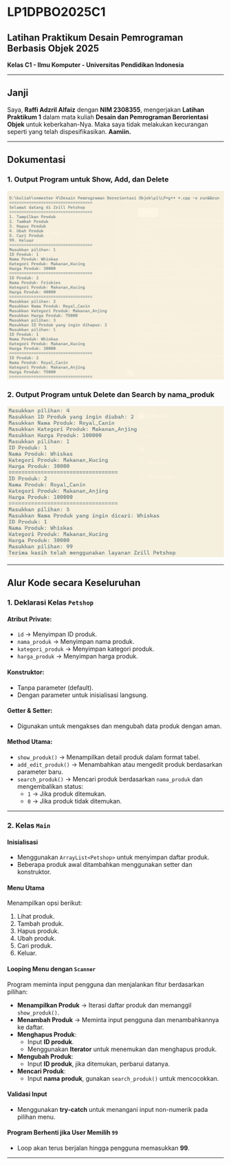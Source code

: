 # **LP1DPBO2025C1**

## **Latihan Praktikum Desain Pemrograman Berbasis Objek 2025**
**Kelas C1 - Ilmu Komputer - Universitas Pendidikan Indonesia**

---

## **Janji**
Saya, **Raffi Adzril Alfaiz** dengan **NIM 2308355**, mengerjakan **Latihan Praktikum 1** dalam mata kuliah **Desain dan Pemrograman Berorientasi Objek** untuk keberkahan-Nya. Maka saya tidak melakukan kecurangan seperti yang telah dispesifikasikan. **Aamiin.**

---

## **Dokumentasi**

### **1. Output Program untuk Show, Add, dan Delete**  
![Show, Add, Delete](https://github.com/raffiadzril/LP1DPBO2025C1/blob/main/CPP/DOKUMENTASI/ADD_SHOW_DELETE.png)  

### **2. Output Program untuk Delete dan Search by nama_produk**  
![Delete & Search](https://github.com/raffiadzril/LP1DPBO2025C1/blob/main/CPP/DOKUMENTASI/EDIT_SEARCH.png)  

---

## **Alur Kode secara Keseluruhan**

### **1. Deklarasi Kelas `Petshop`**

#### **Atribut Private:**
- `id` → Menyimpan ID produk.
- `nama_produk` → Menyimpan nama produk.
- `kategori_produk` → Menyimpan kategori produk.
- `harga_produk` → Menyimpan harga produk.

#### **Konstruktor:**
- Tanpa parameter (default).
- Dengan parameter untuk inisialisasi langsung.

#### **Getter & Setter:**
- Digunakan untuk mengakses dan mengubah data produk dengan aman.

#### **Method Utama:**
- `show_produk()` → Menampilkan detail produk dalam format tabel.
- `add_edit_produk()` → Menambahkan atau mengedit produk berdasarkan parameter baru.
- `search_produk()` → Mencari produk berdasarkan `nama_produk` dan mengembalikan status:
  - `1` → Jika produk ditemukan.
  - `0` → Jika produk tidak ditemukan.

---

### **2. Kelas `Main`**

#### **Inisialisasi**
- Menggunakan `ArrayList<Petshop>` untuk menyimpan daftar produk.
- Beberapa produk awal ditambahkan menggunakan setter dan konstruktor.

#### **Menu Utama**
Menampilkan opsi berikut:
1. Lihat produk.
2. Tambah produk.
3. Hapus produk.
4. Ubah produk.
5. Cari produk.
6. Keluar.

#### **Looping Menu dengan `Scanner`**
Program meminta input pengguna dan menjalankan fitur berdasarkan pilihan:

- **Menampilkan Produk** → Iterasi daftar produk dan memanggil `show_produk()`.
- **Menambah Produk** → Meminta input pengguna dan menambahkannya ke daftar.
- **Menghapus Produk**:
  - Input **ID produk**.
  - Menggunakan **Iterator** untuk menemukan dan menghapus produk.
- **Mengubah Produk**:
  - Input **ID produk**, jika ditemukan, perbarui datanya.
- **Mencari Produk**:
  - Input **nama produk**, gunakan `search_produk()` untuk mencocokkan.

#### **Validasi Input**
- Menggunakan **try-catch** untuk menangani input non-numerik pada pilihan menu.

#### **Program Berhenti jika User Memilih `99`**
- Loop akan terus berjalan hingga pengguna memasukkan **99**.

---

